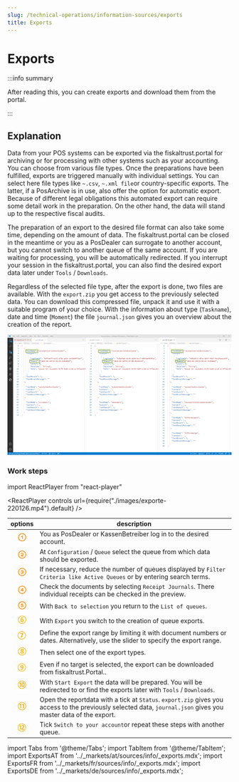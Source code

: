 ```yaml
---
slug: /technical-operations/information-sources/exports
title: Exports
---
```

# Exports

:::info summary

After reading this, you can create exports and download them from the portal.

:::


## Explanation

Data from your POS systems can be exported via the fiskaltrust.portal for archiving or for processing with other systems such as your accounting. 
You can choose from various file types. Once the preparations have been fulfilled, exports are triggered manually with individual settings. You can select here file types like `~.csv`, `~.xml file`or country-specific exports. The latter, if a PosArchive is in use, also offer the option for automatic export. Because of different legal obligations this automated export can require some detail work in the preparation. On the other hand, the data will stand up to the respective fiscal audits.

The preparation of an export to the desired file format can also take some time, depending on the amount of data. The fiskaltrust.portal can be closed in the meantime or you as a PosDealer can surrogate to another account, but you cannot switch to another queue of the same account. If you are waiting for processing, you will be automatically redirected. If you interrupt your session in the fiskaltrust.portal, you can also find the desired export data later under `Tools` / `Downloads`.  

Regardless of the selected file type, after the export is done, two files are available. With the `export.zip` you get access to the previously selected data. You can download this compressed file, unpack it and use it with a suitable program of your choice. With the information about type (`Taskname`), date and time (`Moment`) the file `journal.json` gives you an overview about the creation of the report.

![journal](images/3-exports.png "export journal")

### Work steps

import ReactPlayer from "react-player"

<ReactPlayer controls url={require("./images/exporte-220126.mp4").default} /><br />

| options | description                                                                                                                |
|:----------------------:|-------------------------------------------------------------------------------------------------------------------------------------|
|![Number 1](../images/Numbers/circle-1o.png)| You as PosDealer or KassenBetreiber log in to the desired account.  |
|![Number 2](../images/Numbers/circle-2o.png)| At `Configuration` / `Queue` select the queue from which data should be exported.  |
|![Number 3](../images/Numbers/circle-3o.png)| If necessary, reduce the number of queues displayed by `Filter Criteria like Active Queues` or by entering search terms.|
|![Number 4](../images/Numbers/circle-4o.png)| Check the documents by selecting `Receipt Journals`. There individual receipts can be checked in the preview.  |
|![Number 5](../images/Numbers/circle-5o.png)| With `Back to selection` you return to the `List of queues`.  |
|![Number 6](../images/Numbers/circle-6o.png)| With `Export` you switch to the creation of queue exports.  |
|![Number 7](../images/Numbers/circle-7o.png)| Define the export range by limiting it with document numbers or dates. Alternatively, use the slider to specify the export range. |
|![Number 8](../images/Numbers/circle-8o.png)| Then select one of the export types. |
|![Number 9](../images/Numbers/circle-9o.png)| Even if no target is selected, the export can be downloaded from fiskaltrust.Portal.. |
|![Number 10](../images/Numbers/circle-10o.png)|With `Start Export` the data will be prepared. You will be redirected to or find the exports later with `Tools` / `Downloads`. |
|![Number 11](../images/Numbers/circle-11o.png)|Open the reportdata with a tick at `Status`. `export.zip` gives you access to the previously selected data, `journal.json` gives you master data of the export. |
|![Number 12](../images/Numbers/circle-12o.png)| Tick `Switch to your account`or repeat these steps with another queue. |

import Tabs from '@theme/Tabs';
import TabItem from '@theme/TabItem';
import ExportsAT from '../_markets/at/sources/info/_exports.mdx';
import ExportsFR from '../_markets/fr/sources/info/_exports.mdx';
import ExportsDE from '../_markets/de/sources/info/_exports.mdx';

<Tabs groupId="market">

  <TabItem value="AT" label="Austria">
    <ExportsAT />
  </TabItem>

  <TabItem value="FR" label="France">
    <ExportsFR />
  </TabItem>

  <TabItem value="DE" label="Germany">
    <ExportsDE />
  </TabItem>

</Tabs>